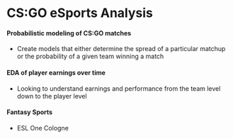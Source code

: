 # CS:GO eSports Analysis
#### Probabilistic modeling of CS:GO matches
- Create models that either determine the spread of a particular matchup or the probability of a given team winning a match

#### EDA of player earnings over time
- Looking to understand earnings and performance from the team level down to the player level

#### Fantasy Sports
- ESL One Cologne
